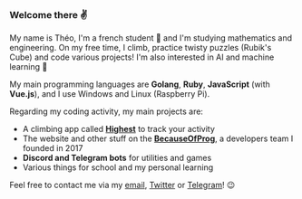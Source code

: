 ### Welcome there ✌

My name is Théo, I'm a french student 🥖 and I'm studying mathematics and engineering. On my free time, I climb, practice twisty puzzles (Rubik's Cube) and code various projects! I'm also interested in AI and machine learning 🧠

My main programming languages are **Golang**, **Ruby**, **JavaScript** (with **Vue.js**), and I use Windows and Linux (Raspberry Pi).

Regarding my coding activity, my main projects are:

- A climbing app called **[Highest](https://highest.netlify.app)** to track your activity
- The website and other stuff on the **[BecauseOfProg](https://becauseofprog.fr)**, a developers team I founded in 2017
- **Discord and Telegram bots** for utilities and games
- Various things for school and my personal learning

Feel free to contact me via my [email](mailto:theo@becauseofprog.fr), [Twitter](https://twitter.com/theovlld) or [Telegram](https://t.me/theovld)! 😉
